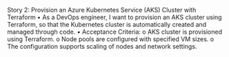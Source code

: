 Story 2: Provision an Azure Kubernetes Service (AKS) Cluster with Terraform
•	As a DevOps engineer, I want to provision an AKS cluster using Terraform, so that the Kubernetes cluster is automatically created and managed through code.
•	Acceptance Criteria:
o	AKS cluster is provisioned using Terraform.
o	Node pools are configured with specified VM sizes.
o	The configuration supports scaling of nodes and network settings.
